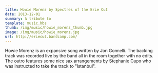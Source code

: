```yaml
---
title: Howie Morenz by Spectres of the Erie Cut 
date: 2013-12-01
summary: A tribute to 
template: music.hbs
thumb: /img/music/howie_morenz_thumb.jpg
image: /img/music/howie_morenz.jpg
url: http://eriecut.bandcamp.com/ 
---
```

Howie Morenz is an expansive song written by Jon Gonnelli. The backing track was recorded live by the band all in the room together with no edits. The outro features some nice sax arrangements by Stephanie Cupo who was instructed to take the track to "Istanbul". 
